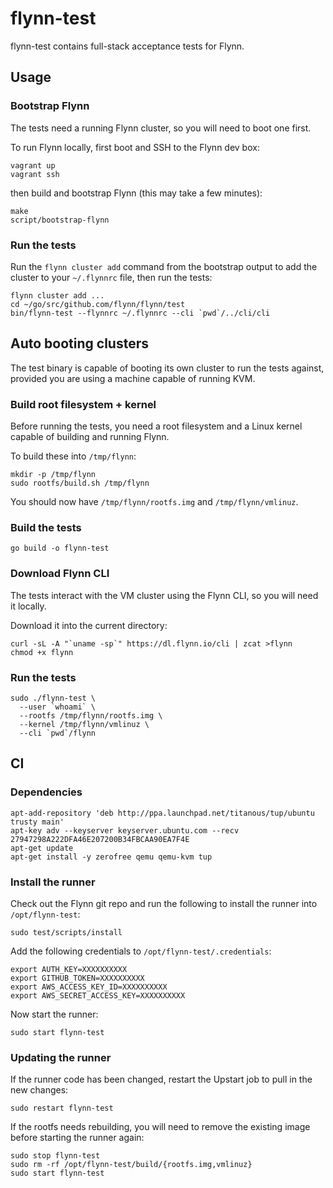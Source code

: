 # flynn-test

flynn-test contains full-stack acceptance tests for Flynn.

## Usage

### Bootstrap Flynn

The tests need a running Flynn cluster, so you will need to boot one first.

To run Flynn locally, first boot and SSH to the Flynn dev box:

```text
vagrant up
vagrant ssh
```

then build and bootstrap Flynn (this may take a few minutes):

```text
make
script/bootstrap-flynn
```

### Run the tests

Run the `flynn cluster add` command from the bootstrap output to add the cluster to your `~/.flynnrc` file, then run the tests:

```text
flynn cluster add ...
cd ~/go/src/github.com/flynn/flynn/test
bin/flynn-test --flynnrc ~/.flynnrc --cli `pwd`/../cli/cli
```

## Auto booting clusters

The test binary is capable of booting its own cluster to run the tests against, provided you are using a machine capable of running KVM.

### Build root filesystem + kernel

Before running the tests, you need a root filesystem and a Linux kernel capable of building and running Flynn.

To build these into `/tmp/flynn`:

```text
mkdir -p /tmp/flynn
sudo rootfs/build.sh /tmp/flynn
```

You should now have `/tmp/flynn/rootfs.img` and `/tmp/flynn/vmlinuz`.

### Build the tests

```text
go build -o flynn-test
```

### Download Flynn CLI

The tests interact with the VM cluster using the Flynn CLI, so you will need it locally.

Download it into the current directory:

```text
curl -sL -A "`uname -sp`" https://dl.flynn.io/cli | zcat >flynn
chmod +x flynn
```

### Run the tests

```text
sudo ./flynn-test \
  --user `whoami` \
  --rootfs /tmp/flynn/rootfs.img \
  --kernel /tmp/flynn/vmlinuz \
  --cli `pwd`/flynn
```

## CI

### Dependencies

```text
apt-add-repository 'deb http://ppa.launchpad.net/titanous/tup/ubuntu trusty main'
apt-key adv --keyserver keyserver.ubuntu.com --recv 27947298A222DFA46E207200B34FBCAA90EA7F4E
apt-get update
apt-get install -y zerofree qemu qemu-kvm tup
```

### Install the runner

Check out the Flynn git repo and run the following to install the runner
into `/opt/flynn-test`:

```
sudo test/scripts/install
```

Add the following credentials to `/opt/flynn-test/.credentials`:

```
export AUTH_KEY=XXXXXXXXXX
export GITHUB_TOKEN=XXXXXXXXXX
export AWS_ACCESS_KEY_ID=XXXXXXXXXX
export AWS_SECRET_ACCESS_KEY=XXXXXXXXXX
```

Now start the runner:

```
sudo start flynn-test
```

### Updating the runner

If the runner code has been changed, restart the Upstart job to pull in the new changes:

```
sudo restart flynn-test
```

If the rootfs needs rebuilding, you will need to remove the existing image before starting
the runner again:

```
sudo stop flynn-test
sudo rm -rf /opt/flynn-test/build/{rootfs.img,vmlinuz}
sudo start flynn-test
```
